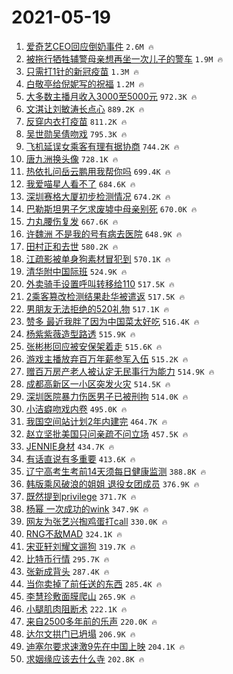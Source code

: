 # 2021-05-19

1. [爱奇艺CEO回应倒奶事件](https://s.weibo.com/weibo?q=%23%E7%88%B1%E5%A5%87%E8%89%BACEO%E5%9B%9E%E5%BA%94%E5%80%92%E5%A5%B6%E4%BA%8B%E4%BB%B6%23&Refer=top) `2.6M 🔥`
1. [被拖行牺牲辅警母亲想再坐一次儿子的警车](https://s.weibo.com/weibo?q=%23%E8%A2%AB%E6%8B%96%E8%A1%8C%E7%89%BA%E7%89%B2%E8%BE%85%E8%AD%A6%E6%AF%8D%E4%BA%B2%E6%83%B3%E5%86%8D%E5%9D%90%E4%B8%80%E6%AC%A1%E5%84%BF%E5%AD%90%E7%9A%84%E8%AD%A6%E8%BD%A6%23&Refer=top) `1.9M 🔥`
1. [只需打1针的新冠疫苗](https://s.weibo.com/weibo?q=%23%E5%8F%AA%E9%9C%80%E6%89%931%E9%92%88%E7%9A%84%E6%96%B0%E5%86%A0%E7%96%AB%E8%8B%97%23&Refer=top) `1.3M 🔥`
1. [白敬亭给倪妮写的祝福](https://s.weibo.com/weibo?q=%23%E7%99%BD%E6%95%AC%E4%BA%AD%E7%BB%99%E5%80%AA%E5%A6%AE%E5%86%99%E7%9A%84%E7%A5%9D%E7%A6%8F%23&Refer=top) `1.2M 🔥`
1. [大多数主播月收入3000至5000元](https://s.weibo.com/weibo?q=%23%E5%A4%A7%E5%A4%9A%E6%95%B0%E4%B8%BB%E6%92%AD%E6%9C%88%E6%94%B6%E5%85%A53000%E8%87%B35000%E5%85%83%23&Refer=top) `972.3K 🔥`
1. [文淇让刘敏涛长点心](https://s.weibo.com/weibo?q=%23%E6%96%87%E6%B7%87%E8%AE%A9%E5%88%98%E6%95%8F%E6%B6%9B%E9%95%BF%E7%82%B9%E5%BF%83%23&Refer=top) `889.2K 🔥`
1. [反穿内衣打疫苗](https://s.weibo.com/weibo?q=%23%E5%8F%8D%E7%A9%BF%E5%86%85%E8%A1%A3%E6%89%93%E7%96%AB%E8%8B%97%23&Refer=top) `811.2K 🔥`
1. [吴世勋吴倩吻戏](https://s.weibo.com/weibo?q=%23%E5%90%B4%E4%B8%96%E5%8B%8B%E5%90%B4%E5%80%A9%E5%90%BB%E6%88%8F%23&Refer=top) `795.3K 🔥`
1. [飞机延误女乘客有理有据协商](https://s.weibo.com/weibo?q=%23%E9%A3%9E%E6%9C%BA%E5%BB%B6%E8%AF%AF%E5%A5%B3%E4%B9%98%E5%AE%A2%E6%9C%89%E7%90%86%E6%9C%89%E6%8D%AE%E5%8D%8F%E5%95%86%23&Refer=top) `744.2K 🔥`
1. [唐九洲换头像](https://s.weibo.com/weibo?q=%23%E5%94%90%E4%B9%9D%E6%B4%B2%E6%8D%A2%E5%A4%B4%E5%83%8F%23&Refer=top) `728.1K 🔥`
1. [热依扎问岳云鹏用我帮你吗](https://s.weibo.com/weibo?q=%23%E7%83%AD%E4%BE%9D%E6%89%8E%E9%97%AE%E5%B2%B3%E4%BA%91%E9%B9%8F%E7%94%A8%E6%88%91%E5%B8%AE%E4%BD%A0%E5%90%97%23&Refer=top) `699.4K 🔥`
1. [我爱喵星人看不了](https://s.weibo.com/weibo?q=%23%E6%88%91%E7%88%B1%E5%96%B5%E6%98%9F%E4%BA%BA%E7%9C%8B%E4%B8%8D%E4%BA%86%23&Refer=top) `684.6K 🔥`
1. [深圳赛格大厦初步检测情况](https://s.weibo.com/weibo?q=%23%E6%B7%B1%E5%9C%B3%E8%B5%9B%E6%A0%BC%E5%A4%A7%E5%8E%A6%E5%88%9D%E6%AD%A5%E6%A3%80%E6%B5%8B%E6%83%85%E5%86%B5%23&Refer=top) `674.2K 🔥`
1. [巴勒斯坦男子乞求废墟中母亲别死](https://s.weibo.com/weibo?q=%23%E5%B7%B4%E5%8B%92%E6%96%AF%E5%9D%A6%E7%94%B7%E5%AD%90%E4%B9%9E%E6%B1%82%E5%BA%9F%E5%A2%9F%E4%B8%AD%E6%AF%8D%E4%BA%B2%E5%88%AB%E6%AD%BB%23&Refer=top) `670.0K 🔥`
1. [力丸腰伤复发](https://s.weibo.com/weibo?q=%23%E5%8A%9B%E4%B8%B8%E8%85%B0%E4%BC%A4%E5%A4%8D%E5%8F%91%23&Refer=top) `667.6K 🔥`
1. [许魏洲 不是我的号有病去医院](https://s.weibo.com/weibo?q=%E8%AE%B8%E9%AD%8F%E6%B4%B2%20%E4%B8%8D%E6%98%AF%E6%88%91%E7%9A%84%E5%8F%B7%E6%9C%89%E7%97%85%E5%8E%BB%E5%8C%BB%E9%99%A2&Refer=top) `648.9K 🔥`
1. [田村正和去世](https://s.weibo.com/weibo?q=%23%E7%94%B0%E6%9D%91%E6%AD%A3%E5%92%8C%E5%8E%BB%E4%B8%96%23&Refer=top) `580.2K 🔥`
1. [江疏影被单身狗素材冒犯到](https://s.weibo.com/weibo?q=%23%E6%B1%9F%E7%96%8F%E5%BD%B1%E8%A2%AB%E5%8D%95%E8%BA%AB%E7%8B%97%E7%B4%A0%E6%9D%90%E5%86%92%E7%8A%AF%E5%88%B0%23&Refer=top) `570.1K 🔥`
1. [清华附中国际班](https://s.weibo.com/weibo?q=%E6%B8%85%E5%8D%8E%E9%99%84%E4%B8%AD%E5%9B%BD%E9%99%85%E7%8F%AD&Refer=top) `524.9K 🔥`
1. [外卖骑手设置呼叫转移给110](https://s.weibo.com/weibo?q=%23%E5%A4%96%E5%8D%96%E9%AA%91%E6%89%8B%E8%AE%BE%E7%BD%AE%E5%91%BC%E5%8F%AB%E8%BD%AC%E7%A7%BB%E7%BB%99110%23&Refer=top) `517.5K 🔥`
1. [2乘客篡改检测结果赴华被遣返](https://s.weibo.com/weibo?q=%232%E4%B9%98%E5%AE%A2%E7%AF%A1%E6%94%B9%E6%A3%80%E6%B5%8B%E7%BB%93%E6%9E%9C%E8%B5%B4%E5%8D%8E%E8%A2%AB%E9%81%A3%E8%BF%94%23&Refer=top) `517.5K 🔥`
1. [男朋友无法拒绝的520礼物](https://s.weibo.com/weibo?q=%23%E7%94%B7%E6%9C%8B%E5%8F%8B%E6%97%A0%E6%B3%95%E6%8B%92%E7%BB%9D%E7%9A%84520%E7%A4%BC%E7%89%A9%23&Refer=top) `517.1K 🔥`
1. [赞多 最近我胖了因为中国菜太好吃](https://s.weibo.com/weibo?q=%E8%B5%9E%E5%A4%9A%20%E6%9C%80%E8%BF%91%E6%88%91%E8%83%96%E4%BA%86%E5%9B%A0%E4%B8%BA%E4%B8%AD%E5%9B%BD%E8%8F%9C%E5%A4%AA%E5%A5%BD%E5%90%83&Refer=top) `516.4K 🔥`
1. [杨紫紫薇造型路透](https://s.weibo.com/weibo?q=%23%E6%9D%A8%E7%B4%AB%E7%B4%AB%E8%96%87%E9%80%A0%E5%9E%8B%E8%B7%AF%E9%80%8F%23&Refer=top) `515.9K 🔥`
1. [张彬彬回应被安保架着走](https://s.weibo.com/weibo?q=%23%E5%BC%A0%E5%BD%AC%E5%BD%AC%E5%9B%9E%E5%BA%94%E8%A2%AB%E5%AE%89%E4%BF%9D%E6%9E%B6%E7%9D%80%E8%B5%B0%23&Refer=top) `515.6K 🔥`
1. [游戏主播放弃百万年薪参军入伍](https://s.weibo.com/weibo?q=%23%E6%B8%B8%E6%88%8F%E4%B8%BB%E6%92%AD%E6%94%BE%E5%BC%83%E7%99%BE%E4%B8%87%E5%B9%B4%E8%96%AA%E5%8F%82%E5%86%9B%E5%85%A5%E4%BC%8D%23&Refer=top) `515.2K 🔥`
1. [赠百万房产老人被认定无民事行为能力](https://s.weibo.com/weibo?q=%23%E8%B5%A0%E7%99%BE%E4%B8%87%E6%88%BF%E4%BA%A7%E8%80%81%E4%BA%BA%E8%A2%AB%E8%AE%A4%E5%AE%9A%E6%97%A0%E6%B0%91%E4%BA%8B%E8%A1%8C%E4%B8%BA%E8%83%BD%E5%8A%9B%23&Refer=top) `514.9K 🔥`
1. [成都高新区一小区突发火灾](https://s.weibo.com/weibo?q=%23%E6%88%90%E9%83%BD%E9%AB%98%E6%96%B0%E5%8C%BA%E4%B8%80%E5%B0%8F%E5%8C%BA%E7%AA%81%E5%8F%91%E7%81%AB%E7%81%BE%23&Refer=top) `514.5K 🔥`
1. [深圳医院暴力伤医男子已被刑拘](https://s.weibo.com/weibo?q=%23%E6%B7%B1%E5%9C%B3%E5%8C%BB%E9%99%A2%E6%9A%B4%E5%8A%9B%E4%BC%A4%E5%8C%BB%E7%94%B7%E5%AD%90%E5%B7%B2%E8%A2%AB%E5%88%91%E6%8B%98%23&Refer=top) `514.0K 🔥`
1. [小洁癖吻戏内卷](https://s.weibo.com/weibo?q=%23%E5%B0%8F%E6%B4%81%E7%99%96%E5%90%BB%E6%88%8F%E5%86%85%E5%8D%B7%23&Refer=top) `495.0K 🔥`
1. [我国空间站计划2年内建完](https://s.weibo.com/weibo?q=%23%E6%88%91%E5%9B%BD%E7%A9%BA%E9%97%B4%E7%AB%99%E8%AE%A1%E5%88%922%E5%B9%B4%E5%86%85%E5%BB%BA%E5%AE%8C%23&Refer=top) `464.7K 🔥`
1. [赵立坚批美国只问亲疏不问立场](https://s.weibo.com/weibo?q=%23%E8%B5%B5%E7%AB%8B%E5%9D%9A%E6%89%B9%E7%BE%8E%E5%9B%BD%E5%8F%AA%E9%97%AE%E4%BA%B2%E7%96%8F%E4%B8%8D%E9%97%AE%E7%AB%8B%E5%9C%BA%23&Refer=top) `457.5K 🔥`
1. [JENNIE身材](https://s.weibo.com/weibo?q=%23JENNIE%E8%BA%AB%E6%9D%90%23&Refer=top) `434.7K 🔥`
1. [有话直说有多重要](https://s.weibo.com/weibo?q=%23%E6%9C%89%E8%AF%9D%E7%9B%B4%E8%AF%B4%E6%9C%89%E5%A4%9A%E9%87%8D%E8%A6%81%23&Refer=top) `413.6K 🔥`
1. [辽宁高考生考前14天须每日健康监测](https://s.weibo.com/weibo?q=%23%E8%BE%BD%E5%AE%81%E9%AB%98%E8%80%83%E7%94%9F%E8%80%83%E5%89%8D14%E5%A4%A9%E9%A1%BB%E6%AF%8F%E6%97%A5%E5%81%A5%E5%BA%B7%E7%9B%91%E6%B5%8B%23&Refer=top) `388.8K 🔥`
1. [韩版乘风破浪的姐姐 退役女团成员](https://s.weibo.com/weibo?q=%E9%9F%A9%E7%89%88%E4%B9%98%E9%A3%8E%E7%A0%B4%E6%B5%AA%E7%9A%84%E5%A7%90%E5%A7%90%20%E9%80%80%E5%BD%B9%E5%A5%B3%E5%9B%A2%E6%88%90%E5%91%98&Refer=top) `376.9K 🔥`
1. [既然提到privilege](https://s.weibo.com/weibo?q=%23%E6%97%A2%E7%84%B6%E6%8F%90%E5%88%B0privilege%23&Refer=top) `371.7K 🔥`
1. [杨幂 一次成功的wink](https://s.weibo.com/weibo?q=%E6%9D%A8%E5%B9%82%20%E4%B8%80%E6%AC%A1%E6%88%90%E5%8A%9F%E7%9A%84wink&Refer=top) `347.9K 🔥`
1. [网友为张艺兴掏鸡蛋打call](https://s.weibo.com/weibo?q=%23%E7%BD%91%E5%8F%8B%E4%B8%BA%E5%BC%A0%E8%89%BA%E5%85%B4%E6%8E%8F%E9%B8%A1%E8%9B%8B%E6%89%93call%23&Refer=top) `330.0K 🔥`
1. [RNG不敌MAD](https://s.weibo.com/weibo?q=%23RNG%E4%B8%8D%E6%95%8CMAD%23&Refer=top) `324.1K 🔥`
1. [宋亚轩刘耀文遛狗](https://s.weibo.com/weibo?q=%23%E5%AE%8B%E4%BA%9A%E8%BD%A9%E5%88%98%E8%80%80%E6%96%87%E9%81%9B%E7%8B%97%23&Refer=top) `319.7K 🔥`
1. [比特币行情](https://s.weibo.com/weibo?q=%E6%AF%94%E7%89%B9%E5%B8%81%E8%A1%8C%E6%83%85&Refer=top) `295.7K 🔥`
1. [张新成背头](https://s.weibo.com/weibo?q=%23%E5%BC%A0%E6%96%B0%E6%88%90%E8%83%8C%E5%A4%B4%23&Refer=top) `287.4K 🔥`
1. [当你卖掉了前任送的东西](https://s.weibo.com/weibo?q=%23%E5%BD%93%E4%BD%A0%E5%8D%96%E6%8E%89%E4%BA%86%E5%89%8D%E4%BB%BB%E9%80%81%E7%9A%84%E4%B8%9C%E8%A5%BF%23&Refer=top) `285.4K 🔥`
1. [李慧珍敷面膜爬山](https://s.weibo.com/weibo?q=%23%E6%9D%8E%E6%85%A7%E7%8F%8D%E6%95%B7%E9%9D%A2%E8%86%9C%E7%88%AC%E5%B1%B1%23&Refer=top) `265.9K 🔥`
1. [小腿肌肉阻断术](https://s.weibo.com/weibo?q=%23%E5%B0%8F%E8%85%BF%E8%82%8C%E8%82%89%E9%98%BB%E6%96%AD%E6%9C%AF%23&Refer=top) `222.1K 🔥`
1. [来自2500多年前的乐声](https://s.weibo.com/weibo?q=%23%E6%9D%A5%E8%87%AA2500%E5%A4%9A%E5%B9%B4%E5%89%8D%E7%9A%84%E4%B9%90%E5%A3%B0%23&Refer=top) `220.0K 🔥`
1. [达尔文拱门已坍塌](https://s.weibo.com/weibo?q=%23%E8%BE%BE%E5%B0%94%E6%96%87%E6%8B%B1%E9%97%A8%E5%B7%B2%E5%9D%8D%E5%A1%8C%23&Refer=top) `206.9K 🔥`
1. [迪塞尔要求速激9先在中国上映](https://s.weibo.com/weibo?q=%23%E8%BF%AA%E5%A1%9E%E5%B0%94%E8%A6%81%E6%B1%82%E9%80%9F%E6%BF%809%E5%85%88%E5%9C%A8%E4%B8%AD%E5%9B%BD%E4%B8%8A%E6%98%A0%23&Refer=top) `204.1K 🔥`
1. [求姻缘应该去什么寺](https://s.weibo.com/weibo?q=%E6%B1%82%E5%A7%BB%E7%BC%98%E5%BA%94%E8%AF%A5%E5%8E%BB%E4%BB%80%E4%B9%88%E5%AF%BA&Refer=top) `202.8K 🔥`
